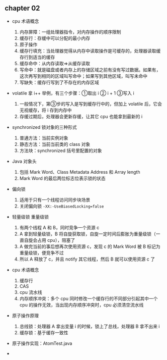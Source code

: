 ## chapter 02

+ cpu 术语概念
    1. 内存屏障：一组处理器指令，对内存操作的顺序限制
    2. 缓存行：存缓中可以分配的最小内存
    3. 原子操作
    4. 缓存行填充：当处理器觉得从内存中读取操作是可缓存的，处理器读取缓存行到适当的缓存
    5. 缓存命中：从内存读取=>从缓存读取
    6. 写命中：就是磁盘或者内存上的存储区域之前有没有写过数据。如果有，这次再写到相同的区域叫写命中；如果写到其他区域，叫写未命中
    7. 写缺失：缓存行写到了不存在的内存区域

+ volatile
  拿 i++ 举例，有三个步骤：①取出 i ② i + 1 ③写入 i
  1. 一般情况下，第③步的写入是写到缓存行中的，但加上 volatile 后，它会无视缓存，将 i 存到内存中
  2. 存缓过期后，处理器会更新存缓，让其它 cpu 也能拿到最新的 i
  
+ synchronized 锁对象的三种形式
  1. 普通方法：当前实例对象
  2. 静态方法：当前当前类的 class 对象
  3. 方法块：synchronized 括号里配置的对象
  
+ Java 对象头
  1. 包括 Mark Word、Class Metadata Address 和 Array length
  2. Mark Word 的最后两位标志位表示锁的状态
  
+ 偏向锁
  1. 适用于只有一个线程访问同步块场景
  2. 关闭偏向锁 `-XX:-UseBiasedLocking=false`

+ 轻量级锁 重量级锁
  1. 有两个线程 A 和 B，同时竞争一个资源 c
  2. A 拿到轻量级锁，B 将自旋获取锁，自旋一定时间后膨胀为重量级锁（一直自旋会占用 cpu），阻塞了
  3. A 做完当前的事后想再次使用资源 c，发现 c 的 Mark Word 被 B 标记为重量级锁，便竞争不过
  4. 所以 A 释放了 c，并且 notify 其它线程，然后 B 就可以使用资源 c 了
  
+ cpu 术语概念
  1. 缓存行
  2. CAS
  3. cpu 流水线
  4. 内存顺序冲突：多个 cpu 同时修改一个缓存行的不同部分引起其中一个 cpu 的操作无效，当出现内存顺序冲突时，cpu 必须清空流水线
  
+ 原子操作原理
  1. 总线锁：处理器 A 拿出变量 i 的时候，锁上了总线，处理器 B 拿不出来 i
  2. 缓存锁：基于缓存一致性
  
+ 原子操作实现：AtomTest.java

+ 